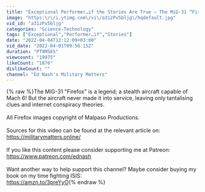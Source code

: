 ```yaml
---
title: "Exceptional Performer…if the Stories Are True – The MiG-31 “Firefox”"
image: "https:\/\/i.ytimg.com\/vi\/a31zPv5bljg\/hqdefault.jpg"
vid_id: "a31zPv5bljg"
categories: "Science-Technology"
tags: ["Exceptional","Performer…if","Stories"]
date: "2022-04-04T12:12:09+03:00"
vid_date: "2022-04-01T09:56:15Z"
duration: "PT9M56S"
viewcount: "19975"
likeCount: "1876"
dislikeCount: ""
channel: "Ed Nash's Military Matters"
---
```

{% raw %}The MiG-31 &quot;Firefox&quot; is a legend; a stealth aircraft capable of Mach 6! But the aircraft never made it into service, leaving only tantalising clues and internet conspiracy theories.<br /><br />All Firefox images copyright of Malpaso Productions.<br /><br />Sources for this video can be found at the relevant article on:<br /><a rel="nofollow" target="blank" href="https://militarymatters.online/">https://militarymatters.online/</a><br /><br />If you like this content please consider supporting me at Patreon: <br /><a rel="nofollow" target="blank" href="https://www.patreon.com/ednash">https://www.patreon.com/ednash</a><br /><br />Want another way to help support this channel? Maybe consider buying my book on my time fighting ISIS:<br /><a rel="nofollow" target="blank" href="https://amzn.to/3preYyO">https://amzn.to/3preYyO</a>{% endraw %}
